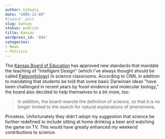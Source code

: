 ```yaml
---
author: kjhealy
date: "2005-11-09"
#layout: post
slug: kansas
status: publish
title: Kansas
wordpress_id: '854'
categories:
- News
- Politics
---
```


The [Kansas Board of Education](http://www.cnn.com/2005/EDUCATION/11/08/evolution.debate.ap/index.html) has approved new standards that mandate the teaching of "Intelligent Design" (which I've always thought should be called [Paleyontology](http://en.wikipedia.org/wiki/William_Paley)) in science classrooms. According to CNN, in addition to mandating that students be told that some basic Darwinian ideas "have been challenged in recent years by fossil evidence and molecular biology," the board also decided to help themselves to a bit more, too:

> In addition, the board rewrote the definition of science, so that it is no longer limited to the search for natural explanations of phenomena.

Priceless. Unfortunately they didn't adopt my suggestion that science be further redefined to include sitting at home drinking a beer and watching the game on TV. This would have greatly enhanced my weekend contributions to science.
